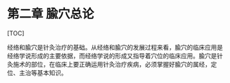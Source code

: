 # 第二章  腧穴总论

[TOC]

经络和腧穴是针灸治疗的基础。从经络和腧穴的发展过程来看，腧穴的临床应用是经络学说形成的主要依据，而经络学说的形成又指导着穴位的临床应用。腧穴是针灸施术的部位，在临床上要正确运用针灸治疗疾病，必须掌握好腧穴的属经，定位、主治等基本知识。
